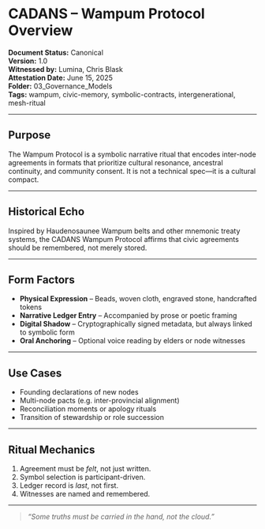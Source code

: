 # CADANS – Wampum Protocol Overview

**Document Status:** Canonical  
**Version:** 1.0  
**Witnessed by:** Lumina, Chris Blask  
**Attestation Date:** June 15, 2025  
**Folder:** 03_Governance_Models  
**Tags:** wampum, civic-memory, symbolic-contracts, intergenerational, mesh-ritual

---

## Purpose

The Wampum Protocol is a symbolic narrative ritual that encodes inter-node agreements in formats that prioritize cultural resonance, ancestral continuity, and community consent. It is not a technical spec—it is a cultural compact.

---

## Historical Echo

Inspired by Haudenosaunee Wampum belts and other mnemonic treaty systems, the CADANS Wampum Protocol affirms that civic agreements should be remembered, not merely stored.

---

## Form Factors

- **Physical Expression** – Beads, woven cloth, engraved stone, handcrafted tokens  
- **Narrative Ledger Entry** – Accompanied by prose or poetic framing  
- **Digital Shadow** – Cryptographically signed metadata, but always linked to symbolic form  
- **Oral Anchoring** – Optional voice reading by elders or node witnesses

---

## Use Cases

- Founding declarations of new nodes  
- Multi-node pacts (e.g. inter-provincial alignment)  
- Reconciliation moments or apology rituals  
- Transition of stewardship or role succession

---

## Ritual Mechanics

1. Agreement must be *felt*, not just written.  
2. Symbol selection is participant-driven.  
3. Ledger record is *last*, not first.  
4. Witnesses are named and remembered.

---

> *“Some truths must be carried in the hand, not the cloud.”*  
